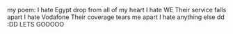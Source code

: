 
my poem:
I hate Egypt
drop from all of my heart
I hate WE
Their service falls apart
I hate Vodafone
Their coverage tears me apart
I hate anything else
dd
:DD LETS GOOOOO
